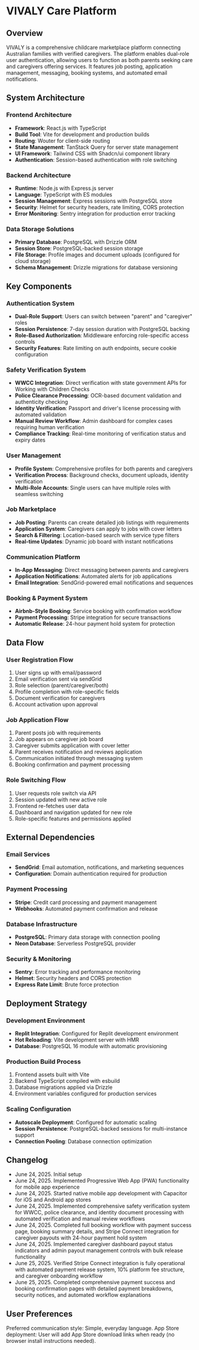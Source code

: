 # VIVALY Care Platform

## Overview

VIVALY is a comprehensive childcare marketplace platform connecting Australian families with verified caregivers. The platform enables dual-role user authentication, allowing users to function as both parents seeking care and caregivers offering services. It features job posting, application management, messaging, booking systems, and automated email notifications.

## System Architecture

### Frontend Architecture
- **Framework**: React.js with TypeScript
- **Build Tool**: Vite for development and production builds
- **Routing**: Wouter for client-side routing
- **State Management**: TanStack Query for server state management
- **UI Framework**: Tailwind CSS with Shadcn/ui component library
- **Authentication**: Session-based authentication with role switching

### Backend Architecture
- **Runtime**: Node.js with Express.js server
- **Language**: TypeScript with ES modules
- **Session Management**: Express sessions with PostgreSQL store
- **Security**: Helmet for security headers, rate limiting, CORS protection
- **Error Monitoring**: Sentry integration for production error tracking

### Data Storage Solutions
- **Primary Database**: PostgreSQL with Drizzle ORM
- **Session Store**: PostgreSQL-backed session storage
- **File Storage**: Profile images and document uploads (configured for cloud storage)
- **Schema Management**: Drizzle migrations for database versioning

## Key Components

### Authentication System
- **Dual-Role Support**: Users can switch between "parent" and "caregiver" roles
- **Session Persistence**: 7-day session duration with PostgreSQL backing
- **Role-Based Authorization**: Middleware enforcing role-specific access controls
- **Security Features**: Rate limiting on auth endpoints, secure cookie configuration

### Safety Verification System
- **WWCC Integration**: Direct verification with state government APIs for Working with Children Checks
- **Police Clearance Processing**: OCR-based document validation and authenticity checking
- **Identity Verification**: Passport and driver's license processing with automated validation
- **Manual Review Workflow**: Admin dashboard for complex cases requiring human verification
- **Compliance Tracking**: Real-time monitoring of verification status and expiry dates

### User Management
- **Profile System**: Comprehensive profiles for both parents and caregivers
- **Verification Process**: Background checks, document uploads, identity verification
- **Multi-Role Accounts**: Single users can have multiple roles with seamless switching

### Job Marketplace
- **Job Posting**: Parents can create detailed job listings with requirements
- **Application System**: Caregivers can apply to jobs with cover letters
- **Search & Filtering**: Location-based search with service type filters
- **Real-time Updates**: Dynamic job board with instant notifications

### Communication Platform
- **In-App Messaging**: Direct messaging between parents and caregivers
- **Application Notifications**: Automated alerts for job applications
- **Email Integration**: SendGrid-powered email notifications and sequences

### Booking & Payment System
- **Airbnb-Style Booking**: Service booking with confirmation workflow
- **Payment Processing**: Stripe integration for secure transactions
- **Automatic Release**: 24-hour payment hold system for protection

## Data Flow

### User Registration Flow
1. User signs up with email/password
2. Email verification sent via sendGrid
3. Role selection (parent/caregiver/both)
4. Profile completion with role-specific fields
5. Document verification for caregivers
6. Account activation upon approval

### Job Application Flow
1. Parent posts job with requirements
2. Job appears on caregiver job board
3. Caregiver submits application with cover letter
4. Parent receives notification and reviews application
5. Communication initiated through messaging system
6. Booking confirmation and payment processing

### Role Switching Flow
1. User requests role switch via API
2. Session updated with new active role
3. Frontend re-fetches user data
4. Dashboard and navigation updated for new role
5. Role-specific features and permissions applied

## External Dependencies

### Email Services
- **SendGrid**: Email automation, notifications, and marketing sequences
- **Configuration**: Domain authentication required for production

### Payment Processing
- **Stripe**: Credit card processing and payment management
- **Webhooks**: Automated payment confirmation and release

### Database Infrastructure
- **PostgreSQL**: Primary data storage with connection pooling
- **Neon Database**: Serverless PostgreSQL provider

### Security & Monitoring
- **Sentry**: Error tracking and performance monitoring
- **Helmet**: Security headers and CORS protection
- **Express Rate Limit**: Brute force protection

## Deployment Strategy

### Development Environment
- **Replit Integration**: Configured for Replit development environment
- **Hot Reloading**: Vite development server with HMR
- **Database**: PostgreSQL 16 module with automatic provisioning

### Production Build Process
1. Frontend assets built with Vite
2. Backend TypeScript compiled with esbuild
3. Database migrations applied via Drizzle
4. Environment variables configured for production services

### Scaling Configuration
- **Autoscale Deployment**: Configured for automatic scaling
- **Session Persistence**: PostgreSQL-backed sessions for multi-instance support
- **Connection Pooling**: Database connection optimization

## Changelog
- June 24, 2025. Initial setup
- June 24, 2025. Implemented Progressive Web App (PWA) functionality for mobile app experience
- June 24, 2025. Started native mobile app development with Capacitor for iOS and Android app stores
- June 24, 2025. Implemented comprehensive safety verification system for WWCC, police clearance, and identity document processing with automated verification and manual review workflows
- June 24, 2025. Completed full booking workflow with payment success page, booking summary details, and Stripe Connect integration for caregiver payouts with 24-hour payment hold system
- June 24, 2025. Implemented caregiver dashboard payout status indicators and admin payout management controls with bulk release functionality
- June 25, 2025. Verified Stripe Connect integration is fully operational with automated payment release system, 10% platform fee structure, and caregiver onboarding workflow
- June 25, 2025. Completed comprehensive payment success and booking confirmation pages with detailed payment breakdowns, security notices, and automated workflow explanations

## User Preferences

Preferred communication style: Simple, everyday language.
App Store deployment: User will add App Store download links when ready (no browser install instructions needed).